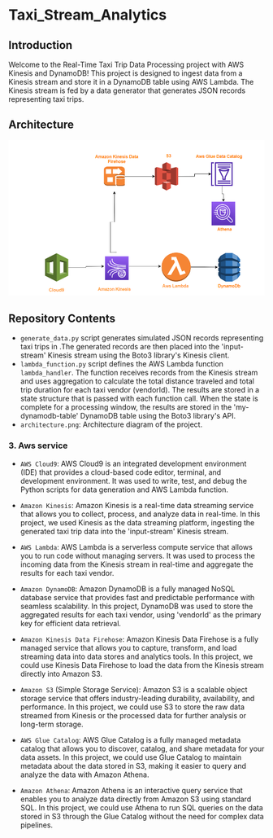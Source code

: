 # Taxi_Stream_Analytics
## Introduction

Welcome to the Real-Time Taxi Trip Data Processing project with AWS Kinesis and DynamoDB! This project is designed to ingest data from a Kinesis stream and store it in a DynamoDB table using AWS Lambda. The Kinesis stream is fed by a data generator that generates JSON records representing taxi trips.


## Architecture

![text alternatif](https://github.com/yassinetaiki/Taxi_Nyc_Stream_Analytics/blob/master/architecture.PNG)

## Repository Contents

- `generate_data.py` script generates simulated JSON records representing taxi trips in .The generated records are then placed into the 'input-stream' Kinesis stream using the Boto3 library's Kinesis client.
- `lambda_function.py` script defines the AWS Lambda function `lambda_handler`. The function receives records from the Kinesis stream and uses aggregation to calculate the total distance traveled and total trip duration for each taxi vendor (vendorId). The results are stored in a state structure that is passed with each function call.
When the state is complete for a processing window, the results are stored in the 'my-dynamodb-table' DynamoDB table using the Boto3 library's API.
- `architecture.png`: Architecture diagram of the project.

### 3. Aws service 
- `AWS Cloud9`: AWS Cloud9 is an integrated development environment (IDE) that provides a cloud-based code editor, terminal, and development environment. It was used to write, test, and debug the Python scripts for data generation and AWS Lambda function.

- `Amazon Kinesis`: Amazon Kinesis is a real-time data streaming service that allows you to collect, process, and analyze data in real-time. In this project, we used Kinesis as the data streaming platform, ingesting the generated taxi trip data into the 'input-stream' Kinesis stream.

- `AWS Lambda`: AWS Lambda is a serverless compute service that allows you to run code without managing servers. It was used to process the incoming data from the Kinesis stream in real-time and aggregate the results for each taxi vendor.

- `Amazon DynamoDB`: Amazon DynamoDB is a fully managed NoSQL database service that provides fast and predictable performance with seamless scalability. In this project, DynamoDB was used to store the aggregated results for each taxi vendor, using 'vendorId' as the primary key for efficient data retrieval.

- `Amazon Kinesis Data Firehose`: Amazon Kinesis Data Firehose is a fully managed service that allows you to capture, transform, and load streaming data into data stores and analytics tools. In this project, we could use Kinesis Data Firehose to load the data from the Kinesis stream directly into Amazon S3.

- `Amazon S3` (Simple Storage Service): Amazon S3 is a scalable object storage service that offers industry-leading durability, availability, and performance. In this project, we could use S3 to store the raw data streamed from Kinesis or the processed data for further analysis or long-term storage.

- `AWS Glue Catalog`: AWS Glue Catalog is a fully managed metadata catalog that allows you to discover, catalog, and share metadata for your data assets. In this project, we could use Glue Catalog to maintain metadata about the data stored in S3, making it easier to query and analyze the data with Amazon Athena.

- `Amazon Athena`: Amazon Athena is an interactive query service that enables you to analyze data directly from Amazon S3 using standard SQL. In this project, we could use Athena to run SQL queries on the data stored in S3 through the Glue Catalog without the need for complex data pipelines.

